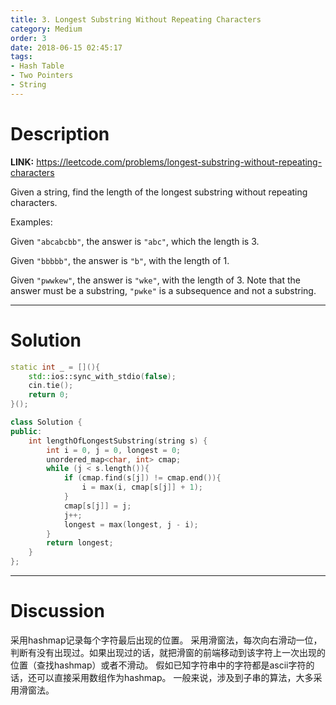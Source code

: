 ```yaml
---
title: 3. Longest Substring Without Repeating Characters
category: Medium
order: 3
date: 2018-06-15 02:45:17
tags:
- Hash Table
- Two Pointers
- String
---
```


<!-- 记得完善 tags 和 category 字段 -->

# Description

**LINK:** https://leetcode.com/problems/longest-substring-without-repeating-characters

Given a string, find the length of the longest substring without repeating characters.

Examples:

Given `"abcabcbb"`, the answer is `"abc"`, which the length is 3.

Given `"bbbbb"`, the answer is `"b"`, with the length of 1.

Given `"pwwkew"`, the answer is `"wke"`, with the length of 3. Note that the answer must be a substring, `"pwke"` is a subsequence and not a substring.



----------
# Solution
```c++
static int _ = [](){
    std::ios::sync_with_stdio(false);
    cin.tie();
    return 0;
}();

class Solution {
public:
    int lengthOfLongestSubstring(string s) {
        int i = 0, j = 0, longest = 0;
        unordered_map<char, int> cmap;
        while (j < s.length()){
            if (cmap.find(s[j]) != cmap.end()){
                i = max(i, cmap[s[j]] + 1);
            }
            cmap[s[j]] = j;
            j++;
            longest = max(longest, j - i);
        }
        return longest;
    }
};
```
----------
# Discussion
采用hashmap记录每个字符最后出现的位置。
采用滑窗法，每次向右滑动一位，判断有没有出现过。如果出现过的话，就把滑窗的前端移动到该字符上一次出现的位置（查找hashmap）或者不滑动。
假如已知字符串中的字符都是ascii字符的话，还可以直接采用数组作为hashmap。
一般来说，涉及到子串的算法，大多采用滑窗法。